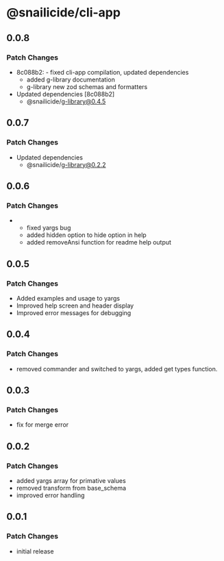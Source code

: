 # @snailicide/cli-app

## 0.0.8

### Patch Changes

-   8c088b2: - fixed cli-app compilation, updated dependencies
    -   added g-library documentation
    -   g-library new zod schemas and formatters
-   Updated dependencies [8c088b2]
    -   @snailicide/g-library@0.4.5

## 0.0.7

### Patch Changes

-   Updated dependencies
    -   @snailicide/g-library@0.2.2

## 0.0.6

### Patch Changes

-   -   fixed yargs bug
    -   added hidden option to hide option in help
    -   added removeAnsi function for readme help output

## 0.0.5

### Patch Changes

-   Added examples and usage to yargs
-   Improved help screen and header display
-   Improved error messages for debugging

## 0.0.4

### Patch Changes

-   removed commander and switched to yargs, added get types function.

## 0.0.3

### Patch Changes

-   fix for merge error

## 0.0.2

### Patch Changes

-   added yargs array for primative values
-   removed transform from base_schema
-   improved error handling

## 0.0.1

### Patch Changes

-   initial release
